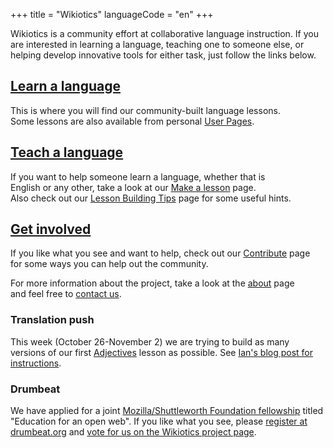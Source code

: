 +++
title = "Wikiotics"
languageCode = "en"
+++

Wikiotics is a community effort at collaborative language instruction.
If you are interested in learning a language, teaching one to someone
else, or helping develop innovative tools for either task, just follow
the links below.

## [Learn a language](/en/Take_a_lesson)

This is where you will find our community-built language lessons.  
Some lessons are also available from personal [User
Pages](/en/User_Pages).

## [Teach a language](/en/Make_a_lesson)

If you want to help someone learn a language, whether that is  
English or any other, take a look at our [Make a
lesson](/en/Make_a_lesson) page.  
Also check out our [Lesson Building Tips](/en/Lesson_Building_Tips) page
for some useful hints.

## [Get involved](/en/Get_involved)

If you like what you see and want to help, check out our
[Contribute](/en/Contribute) page  
for some ways you can help out the community.

For more information about the project, take a look at the
[about](/en/about) page  
and feel free to [contact us](/en/contact).

### Translation push

This week (October 26-November 2) we are trying to build as many
versions of our first [Adjectives](/en/Adjectives) lesson as possible.
See [Ian's blog post for
instructions](https://www.drumbeat.org/content/).

### Drumbeat

We have applied for a joint [Mozilla/Shuttleworth Foundation
fellowship](http://www.mozilla.org/grants/education-fellowship.html)
titled "Education for an open web". If you like what you see, please
[register at drumbeat.org](http://www.drumbeat.org/user/register) and
[vote for us on the Wikiotics project
page](http://www.drumbeat.org/node/29376/about).
